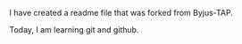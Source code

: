  I have created a readme file that was forked from Byjus-TAP.

Today, I am learning git and github.
